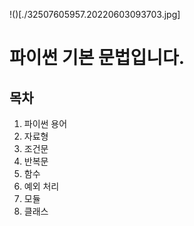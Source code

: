 !()[./32507605957.20220603093703.jpg]
# 파이썬 기본 문법입니다.
## 목차
1. 파이썬 용어
2. 자료형
3. 조건문
4. 반복문
5. 함수
6. 예외 처리
7. 모듈
8. 클래스
